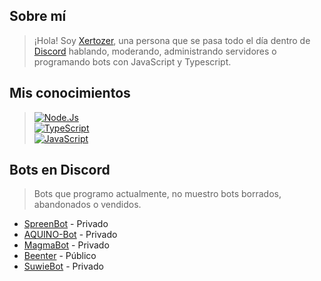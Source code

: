## Sobre mí
> ¡Hola! Soy [Xertozer](https://twitter.com/Xertozer), una persona que se pasa todo el día dentro de [Discord](https://discord.com/users/604845582032306215) hablando, moderando, administrando servidores o programando bots con JavaScript y Typescript.

## Mis conocimientos
> [![Node.Js](https://img.shields.io/badge/Node.JS-339933?style=for-the-badge&logo=node.js&logoColor=white&labelColor=101010)]()<br/>
> [![TypeScript](https://img.shields.io/badge/TypeScript-3b85d1?style=for-the-badge&logo=typescript&logoColor=white&labelColor=101010)]()<br/>
> [![JavaScript](https://img.shields.io/badge/JavaScript-F7DF1E?style=for-the-badge&logo=javascript&logoColor=white&labelColor=101010)]()

## Bots en Discord
> Bots que programo actualmente, no muestro bots borrados, abandonados o vendidos.

- [SpreenBot](https://discord.gg/spreen) - Privado
- [AQUINO-Bot](https://discord.gg/aquino) - Privado
- [MagmaBot](https://discord.gg/magmaboi) - Privado
- [Beenter](https://discord.gg/RzrxCuFykW) - Público
- [SuwieBot](https://discord.gg/suwie) - Privado
